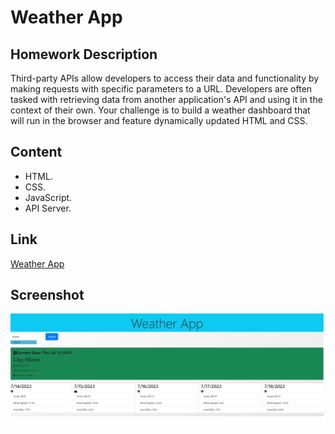 # Weather App

## Homework Description
Third-party APIs allow developers to access their data and functionality by making requests with specific parameters to a URL. Developers are often tasked with retrieving data from another application's API and using it in the context of their own. Your challenge is to build a weather dashboard that will run in the browser and feature dynamically updated HTML and CSS.

## Content 
- HTML.
- CSS.
- JavaScript.
- API Server.


## Link
[Weather App](https://cristofferb7.github.io/weather-app/)
## Screenshot
![Screenshot](./assets/weather%20ss.png)
